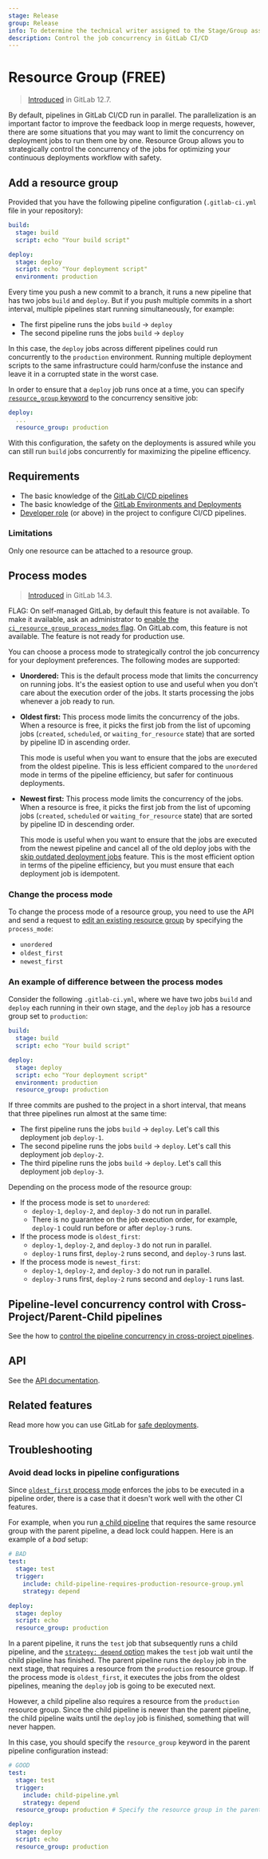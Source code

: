 ```yaml
---
stage: Release
group: Release
info: To determine the technical writer assigned to the Stage/Group associated with this page, see https://about.gitlab.com/handbook/engineering/ux/technical-writing/#assignments
description: Control the job concurrency in GitLab CI/CD
---
```


# Resource Group **(FREE)**

> [Introduced](https://gitlab.com/gitlab-org/gitlab/-/issues/15536) in GitLab 12.7.

By default, pipelines in GitLab CI/CD run in parallel. The parallelization is an important factor to improve
the feedback loop in merge requests, however, there are some situations that
you may want to limit the concurrency on deployment
jobs to run them one by one.
Resource Group allows you to strategically control
the concurrency of the jobs for optimizing your continuous deployments workflow with safety.

## Add a resource group

Provided that you have the following pipeline configuration (`.gitlab-ci.yml` file in your repository):

```yaml
build:
  stage: build
  script: echo "Your build script"

deploy:
  stage: deploy
  script: echo "Your deployment script"
  environment: production
```

Every time you push a new commit to a branch, it runs a new pipeline that has
two jobs `build` and `deploy`. But if you push multiple commits in a short interval, multiple
pipelines start running simultaneously, for example:

- The first pipeline runs the jobs `build` -> `deploy`
- The second pipeline runs the jobs `build` -> `deploy`

In this case, the `deploy` jobs across different pipelines could run concurrently
to the `production` environment. Running multiple deployment scripts to the same
infrastructure could harm/confuse the instance and leave it in a corrupted state in the worst case.

In order to ensure that a `deploy` job runs once at a time, you can specify
[`resource_group` keyword](../yaml/index.md#resource_group) to the concurrency sensitive job:

```yaml
deploy:
  ...
  resource_group: production
```

With this configuration, the safety on the deployments is assured while you
can still run `build` jobs concurrently for maximizing the pipeline efficency.

## Requirements

- The basic knowledge of the [GitLab CI/CD pipelines](../pipelines/index.md)
- The basic knowledge of the [GitLab Environments and Deployments](../environments/index.md)
- [Developer role](../../user/permissions.md) (or above) in the project to configure CI/CD pipelines.

### Limitations

Only one resource can be attached to a resource group.

## Process modes

> [Introduced](https://gitlab.com/gitlab-org/gitlab/-/issues/202186) in GitLab 14.3.

FLAG:
On self-managed GitLab, by default this feature is not available.
To make it available, ask an administrator to [enable the `ci_resource_group_process_modes` flag](../../administration/feature_flags.md).
On GitLab.com, this feature is not available.
The feature is not ready for production use.

You can choose a process mode to strategically control the job concurrency for your deployment preferences.
The following modes are supported:

- **Unordered:** This is the default process mode that limits the concurrency on running jobs.
  It's the easiest option to use and useful when you don't care about the execution order
  of the jobs. It starts processing the jobs whenever a job ready to run.
- **Oldest first:** This process mode limits the concurrency of the jobs. When a resource is free,
  it picks the first job from the list of upcoming jobs (`created`, `scheduled`, or `waiting_for_resource` state)
  that are sorted by pipeline ID in ascending order.

  This mode is useful when you want to ensure that the jobs are executed from the oldest pipeline.
  This is less efficient compared to the `unordered` mode in terms of the pipeline efficiency,
  but safer for continuous deployments.

- **Newest first:** This process mode limits the concurrency of the jobs. When a resource is free,
  it picks the first job from the list of upcoming jobs (`created`, `scheduled` or `waiting_for_resource` state)
  that are sorted by pipeline ID in descending order.

  This mode is useful when you want to ensure that the jobs are executed from the newest pipeline and
  cancel all of the old deploy jobs with the [skip outdated deployment jobs](../environments/deployment_safety.md#skip-outdated-deployment-jobs) feature.
  This is the most efficient option in terms of the pipeline efficiency, but you must ensure that each deployment job is idempotent.

### Change the process mode

To change the process mode of a resource group, you need to use the API and
send a request to [edit an existing resource group](../../api/resource_groups.md#edit-an-existing-resource-group)
by specifying the `process_mode`:

- `unordered`
- `oldest_first`
- `newest_first`

### An example of difference between the process modes

Consider the following `.gitlab-ci.yml`, where we have two jobs `build` and `deploy`
each running in their own stage, and the `deploy` job has a resource group set to
`production`:

```yaml
build:
  stage: build
  script: echo "Your build script"

deploy:
  stage: deploy
  script: echo "Your deployment script"
  environment: production
  resource_group: production
```

If three commits are pushed to the project in a short interval, that means that three
pipelines run almost at the same time:

- The first pipeline runs the jobs `build` -> `deploy`. Let's call this deployment job `deploy-1`.
- The second pipeline runs the jobs `build` -> `deploy`. Let's call this deployment job `deploy-2`.
- The third pipeline runs the jobs `build` -> `deploy`. Let's call this deployment job `deploy-3`.

Depending on the process mode of the resource group:

- If the process mode is set to `unordered`:
  - `deploy-1`, `deploy-2`, and `deploy-3` do not run in parallel.
  - There is no guarantee on the job execution order, for example, `deploy-1` could run before or after `deploy-3` runs.
- If the process mode is `oldest_first`:
  - `deploy-1`, `deploy-2`, and `deploy-3` do not run in parallel.
  - `deploy-1` runs first, `deploy-2` runs second, and `deploy-3` runs last.
- If the process mode is `newest_first`:
  - `deploy-1`, `deploy-2`, and `deploy-3` do not run in parallel.
  - `deploy-3` runs first, `deploy-2` runs second and `deploy-1` runs last.

## Pipeline-level concurrency control with Cross-Project/Parent-Child pipelines

See the how to [control the pipeline concurrency in cross-project pipelines](../yaml/index.md#pipeline-level-concurrency-control-with-cross-projectparent-child-pipelines).

## API

See the [API documentation](../../api/resource_groups.md).

## Related features

Read more how you can use GitLab for [safe deployments](../environments/deployment_safety.md).

## Troubleshooting

### Avoid dead locks in pipeline configurations

Since [`oldest_first` process mode](#process-modes) enforces the jobs to be executed in a pipeline order,
there is a case that it doesn't work well with the other CI features.

For example, when you run [a child pipeline](../pipelines/parent_child_pipelines.md)
that requires the same resource group with the parent pipeline,
a dead lock could happen. Here is an example of a _bad_ setup:

```yaml
# BAD
test:
  stage: test
  trigger:
    include: child-pipeline-requires-production-resource-group.yml
    strategy: depend

deploy:
  stage: deploy
  script: echo
  resource_group: production
```

In a parent pipeline, it runs the `test` job that subsequently runs a child pipeline,
and the [`strategy: depend` option](../yaml/index.md#linking-pipelines-with-triggerstrategy) makes the `test` job wait until the child pipeline has finished.
The parent pipeline runs the `deploy` job in the next stage, that requires a resource from the `production` resource group.
If the process mode is `oldest_first`, it executes the jobs from the oldest pipelines, meaning the `deploy` job is going to be executed next.

However, a child pipeline also requires a resource from the `production` resource group.
Since the child pipeline is newer than the parent pipeline, the child pipeline
waits until the `deploy` job is finished, something that will never happen.

In this case, you should specify the `resource_group` keyword in the parent pipeline configuration instead:

```yaml
# GOOD
test:
  stage: test
  trigger:
    include: child-pipeline.yml
    strategy: depend
  resource_group: production # Specify the resource group in the parent pipeline

deploy:
  stage: deploy
  script: echo
  resource_group: production
```
